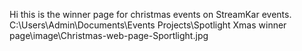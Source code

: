 Hi this is the winner page for christmas events on StreamKar events.
C:\Users\Admin\Documents\Events Projects\Spotlight Xmas  winner page\image\Christmas-web-page-Sportlight.jpg
